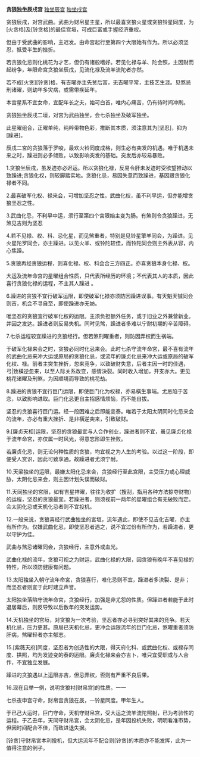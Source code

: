 **贪狼独坐辰戌宫**
[独坐辰宫](./贪狼独坐辰宫.png)
[独坐戌宫](./贪狼独坐戌宫.png)

贪狼辰戌，对宫武曲。武曲为财帛星主星，所以最喜贪狼火星或贪狼铃星同度，为[火贪格]及[铃贪格]的最佳宫垣，可成巨富或手握经济重权。

但由于受武曲的影响，主迟发。由命宫起行至第四个大限始有作为。所以必须坚忍，抵受半生的挫折。

若贪狼化忌则化桃花为才艺，但仍有诸般嗜好。若见化禄与羊、陀会照，主因财而起纷争，年限命宫贪狼坐辰戌，见流化禄及流羊流陀者亦然。

若不成[火贪][铃贪]格，有吉曜亦主先贫后富，无吉曜平常，主技艺生涯。见煞忌刑诸曜，则幼年多灾病，或需带疾延年。

本宫星系不宜女命，宜配年长之夫，始可白首，唯内心痛苦，仍有待时间冲刷。




贪狼独坐辰戌二垣，对宮为武曲独坐，会七杀独坐及破军独坐。

此星曜组合，正曜单纯，纯粹带物色彩，推断其本质，须注意其为[坚忍]，抑为[躁进]。

辰戌二宮的贪狼落于罗唆，最欢火铃同度成格，则生必有突发的机遇。唯于机遇未来之时，躁进则必多倾败，以致影响突发的基础。突发后亦较易暴败。

1.贪狼坐辰戌，虽发迹亦必迟运。所以贪狼化禄，反易令肝未发迹时受欲望推动以致躁进;贪狼化权，则较脚踏实地。贪狼化忌，易因失意而致躁进，基因跟贪狼化禄者不同。

2.最喜破军化权、禄来会，可增加坚忍之性。武曲化权，虽不利早运，但亦能增贪狼坚忍之性。

3.武曲化忌，不利早中运，须行至第四个宮限始主变为肠。有煞则令贪狼躁进，无煞见吉则为坚忍

4.若不见禄、权、科、忌化星，而见煞重者，特别是见铃星擎羊同会，为躁进。见火星陀罗同会，亦主躁进。以见火羊、或铃陀较佳，而铃陀同会则主外表从容，内心焦躁。

5.贪狼再经贪狼运程，则喜化禄、权、科会合三方四正。亦喜贪狼本身化禄、权。

大运及流年命宫的星曜组合性质，只代表所经历的环境；不代表其人的本质，因此喜行贪狼化禄的运程，不主其人躁进 。

6.躁进的贪狼不宜行破军运限，即使破军化禄亦须防因躁进误事。有天魁天铖同会则吉，机会不寻自至，即使躁进亦无妨。

唯坚忍的贪狼宜行破军化权的运限。主须负担额外任务，或于旧业之外兼营新业。并因之发达。躁进者则反易失机。同时见煞，躁进者多难以宁耐初期的辛苦障碍。

7.七杀运程较宜躁进的贪狼经行。但若煞刑曜重者，则防因弄权而生祸端。

于破军化禄来会之时，贪狼必同时化忌来会。此时七杀守流年命宮，最不喜有流年的武曲化忌来冲大运或原局的贪狼化忌，或流年的廉贞化忌来冲大运或原局的破军化权、禄。前者主突生挫折，忽来竞争，以致破财失意，后者主因一时的佳遇，弓|致橫逆忽来，以至人际关系改变，感情決裂。同时收入增加，开支亦大。更见桃花诸曜及刑煞，为因顺境而导致的桃花劫。

8.躁进的贪狼不宜行巨门运限，即使巨门化为权禄，亦易橫生事端。尤忌陷于苦恋，以致影响进取。巨门化忌更自主招感情烦恼，而不能自拔。

坚忍的贪狼喜行巨门运。经一段困难之后即能变泰。唯若于太阳太阴同时化忌来会的流年，亦必有重大挫折、是非橫逆突来，引致破财。

9.[廉贞天相]运限，坚忍的贪狼最宜与人合作创业，躁进者则不宜，虽见廉贞化禄于流年命宮，亦仅属一时风光，得意忘形即生挫败。

若廉贞化忌，则无论何种性质的贪狼，均宜视之为人生的考验。以过这一阶段，即便受人赏识，因此可致享通。故躁进者尤须宁耐。

10.天梁独坐的运限，最嫌太阳化忌来会，贪狼经行至此宫限，主受压力或心理威胁，太阴化忌来会，则主因计划失误而破财。

11.天同独坐的宮限，如有吉星祥曜，往往为收扩（搜刮，指用各种方法掠夺财物‌）的运程，坚忍的贪狼最宜。若躁进者，则须视前一两年的星曜组合有无破败而定。会太阴化忌或天机化忌者则不宜投机。

12.一般来说，贪狼喜经行武曲独坐的宮垣，流年遇此，即使不见吉化吉曜，亦主有所作为。仅嫌武曲化忌，即使坚忍者遇之，说不宜过份有所作为，若躁进者，更以守护为佳。

武曲与煞忌诸曜同会，贪狼经行，主意外或血光。

武曲化禄的流年，贪狼可视之为财运，武曲化禄的大限，因贪狼有晚年不喜见禄的特性，所以须防健康有问题。

13.太阳独坐入朝守流年命宮，贪狼喜行，唯化忌则不宜，躁进者多決裂、是非；而坚忍者则宜于此时建立声誉。

太阳独坐落陷守流年命宮，贪狼经行，加强是非尤怨的性质。但躁进者若能于此时退居幕后，则反导致以后数年的突发运势。

14.天机独坐的宫垣，对贪狼为一次考验，坚忍者亦必寻到突好其来的竞争。若天机化忌，压力更甚。原局已天机化忌，更冲会运限流年的巨门化忌，煞曜重者须防肝病，煞曜轻者亦主郁志。

15.[紫薇天府]同度，坚忍者为创造性的大限，得天府化科、或武曲化权、或禄存同度、拱照，均为发迹变的泰的运限。廉贞化禄来会亦吉卜，唯只宜受职或与人合作，不宜独立发展。

躁进的贪狼遇以上运限亦吉，但忌弄权，否则有严重不良后果。

16.现在且举一例，说明贪狼衬[财帛宫]的性质。一一

七杀夜申宫守命，财帛宫贪狼在辰，一铃星同度。甲年生人。

于已己大运时，巨门守命，天机守财帛宫，受大运之流羊流陀照射，已为考验性的运程。于乙丑年，天同守财帛宮，会太阴化忌，是年因投机失败，明明看准市势，但因时间配合不佳，而致进退失据。

[铃贪]守财帛宮本利投机，但大运流年不配合则[铃贪]的本质亦不能发挥，此为一值得注意的例子。

